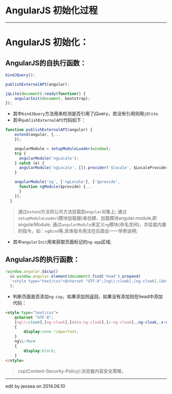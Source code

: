 AngularJS 初始化过程
============

-----------
# AngularJS 初始化：
## AngularJS的自执行函数：
```js
bindJQuery();

publishExternalAPI(angular);

jqLite(document).ready(function() {
    angularInit(document, bootstrap);
});
```
+ 其中`bindJQuery`方法用来检测是否引用了jQuery，若没有引用则用`jQlite`.
+ 其中`publishExternalAPI`代码如下：
```js
function publishExternalAPI(angular) {
    extend(angular, {...
    });

    angularModule = setupModuleLoader(window);
    try {
      angularModule('ngLocale');
    } catch (e) {
      angularModule('ngLocale', []).provider('$locale', $LocaleProvider);
    }

    angularModule('ng', ['ngLocale'], ['$provide',
      function ngModule($provide) {...
      }
    ]);
  }
```
> 通过`extend`方法将公共方法挂载到`angular`对象上;
> 通过`setupModuleLoader`(模块加载器)来创建、加载模块angular.module,即angularModule;
> 通过`angularModule`来定义`ng`模块(命名空间)，并挂载内置的指令，如：`ngBind`等,具体指令用法在后面会一一举例说明;
+ 其中`angularInit`用来获取页面标记的`ng-app`区域;

## AngularJS的执行函数：
```js
!window.angular.$$csp() 
  && window.angular.element(document).find('head').prepend(
  '<style type="text/css">@charset "UTF-8";[ng\\:cloak],[ng-cloak],[data-ng-cloak],[x-ng-cloak],.ng-cloak,.x-ng-cloak,.ng-hide{display:none !important;}ng\\:form{display:block;}</style>'
  );
```
+ 判断页面是否添加`ng-csp`，如果添加则返回，如果没有添加则在head中添加代码：
```html
<style type="text/css">
    @charset "UTF-8";
    [ng\\:cloak],[ng-cloak],[data-ng-cloak],[x-ng-cloak],.ng-cloak,.x-ng-cloak,.ng-hide
    {
        display:none !important;
    }
    ng\\:form
    {
        display:block;
    }
</style>
```
> csp(Content-Security-Policy):浏览器内容安全策略，


-----------
edit by jeosea on 2014.06.10